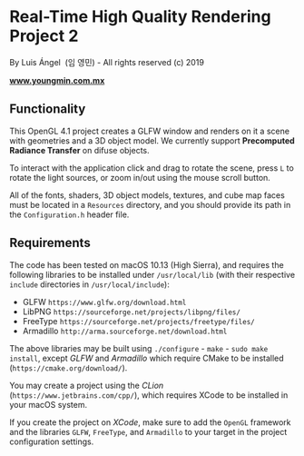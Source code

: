 # Real-Time High Quality Rendering Project 2
By Luis Ángel  (임 영민) - All rights reserved (c) 2019

**www.youngmin.com.mx**

## Functionality

This OpenGL 4.1 project creates a GLFW window and renders on it a scene with geometries and a 3D object model. 
We currently support **Precomputed Radiance Transfer** on difuse objects.

To interact with the application click and drag to rotate the scene, press `L` to rotate the light sources, or zoom 
in/out using the mouse scroll button.

All of the fonts, shaders, 3D object models, textures, and cube map faces must be located in a `Resources` directory, 
and you should provide its path in the `Configuration.h` header file.

## Requirements

The code has been tested on macOS 10.13 (High Sierra), and requires the following libraries to be installed 
under `/usr/local/lib` (with their respective `include` directories in `/usr/local/include`):
- GLFW `https://www.glfw.org/download.html`
- LibPNG `https://sourceforge.net/projects/libpng/files/`
- FreeType `https://sourceforge.net/projects/freetype/files/`
- Armadillo `http://arma.sourceforge.net/download.html`

The above libraries may be built using `./configure` - `make` - `sudo make install`, except *GLFW* and *Armadillo* which 
require CMake to be installed (`https://cmake.org/download/`).

You may create a project using the *CLion* (`https://www.jetbrains.com/cpp/`), which requires XCode to be installed 
in your macOS system.

If you create the project on *XCode*, make sure to add the `OpenGL`  framework and the libraries `GLFW`, `FreeType`, 
and `Armadillo` to your target in the project configuration settings.
